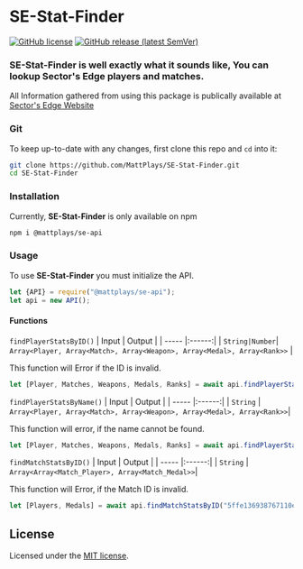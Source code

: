 # SE-Stat-Finder
[![GitHub license](https://img.shields.io/github/license/MattPlays/SE-Stat-Finder.svg)](LICENSE)
[![GitHub release (latest SemVer)](https://img.shields.io/github/v/release/MattPlays/SE-Stat-Finder?sort=semver)](https://github.com/MattPlays/SE-Stat-Finder/releases)

### SE-Stat-Finder is well exactly what it sounds like, You can lookup Sector's Edge players and matches.

All Information gathered from using this package is publically available at [Sector's Edge Website](https://sectorsedge.com)

### Git

To keep up-to-date with any changes, first clone this repo and `cd` into it:

```sh
git clone https://github.com/MattPlays/SE-Stat-Finder.git
cd SE-Stat-Finder
```

### Installation

Currently, **SE-Stat-Finder** is only available on npm

```sh
npm i @mattplays/se-api
```

### Usage

To use **SE-Stat-Finder** you must initialize the API.

```js
let {API} = require("@mattplays/se-api");
let api = new API();
```

#### Functions

`findPlayerStatsByID()`
| Input | Output |
| ----- |:------:|
| `String|Number`| `Array<Player, Array<Match>, Array<Weapon>, Array<Medal>, Array<Rank>>` |


This function will Error if the ID is invalid.
```js
let [Player, Matches, Weapons, Medals, Ranks] = await api.findPlayerStatsByID(2535);
```

`findPlayerStatsByName()`
| Input | Output |
| ----- |:------:|
| `String` | `Array<Player, Array<Match>, Array<Weapon>, Array<Medal>, Array<Rank>>`|


This function will error, if the name cannot be found.
```js
let [Player, Matches, Weapons, Medals, Ranks] = await api.findPlayerStatsByName("Vercidium"); //Vercidium is one of the Developers of Sector's Edge.
```

`findMatchStatsByID()`
| Input | Output |
| ----- |:------:|
| `String` | `Array<Array<Match_Player>, Array<Match_Medal>>`|


This function will Error, if the Match ID is invalid.
```js
let [Players, Medals] = await api.findMatchStatsByID("5ffe136938767110e79c0281");
```

## License

Licensed under the [MIT license](LICENSE).
